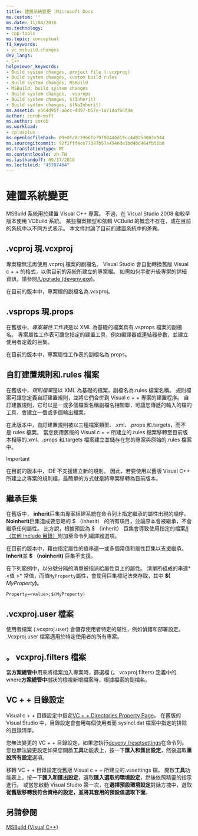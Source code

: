 ```yaml
---
title: 建置系統變更 |Microsoft Docs
ms.custom: ''
ms.date: 11/04/2016
ms.technology:
- cpp-tools
ms.topic: conceptual
f1_keywords:
- vc.msbuild.changes
dev_langs:
- C++
helpviewer_keywords:
- Build system changes, project file (.vcxprog)
- Build system changes, custom build rules
- Build system changes, MSBuild
- MSBuild, build system changes
- Build system changes, .vsprops
- Build system changes, $(Inherit)
- Build system changes, $(NoInherit)
ms.assetid: e564d95f-a6cc-4d97-b57e-1a71daf66f4a
author: corob-msft
ms.author: corob
ms.workload:
- cplusplus
ms.openlocfilehash: 09e0fc8c29b6fe79f90440d19cc4d025d002a944
ms.sourcegitcommit: 92f2fff4ce77387b57a4546de1bd4bd464fb51b6
ms.translationtype: MT
ms.contentlocale: zh-TW
ms.lasthandoff: 09/17/2018
ms.locfileid: "45707404"
---
```

# <a name="build-system-changes"></a>建置系統變更

MSBuild 系統用於建置 Visual C++ 專案。 不過，在 Visual Studio 2008 和較早版本使用 VCBuild 系統。 某些檔案類型和依賴 VCBuild 的概念不存在，或在目前的系統中以不同方式表示。 本文件討論了目前的建置系統中的差異。

## <a name="vcproj-is-now-vcxproj"></a>.vcproj 現.vcxproj

專案檔無法再使用.vcproj 檔案的副檔名。 Visual Studio 會自動轉換舊版 Visual c + + 的格式，以供目前的系統所建立的專案檔。 如需如何手動升級專案的詳細資訊，請參閱[/Upgrade (devenv.exe)](/visualstudio/ide/reference/upgrade-devenv-exe)。

在目前的版本中，專案檔的副檔名為.vcxproj。

## <a name="vsprops-is-now-props"></a>.vsprops 現.props

在舊版中，*專案屬性工作表*是以 XML 為基礎的檔案具有.vsprops 檔案的副檔名。 專案屬性工作表可讓您指定的建置工具，例如編譯器或連結器參數，並建立使用者定義的巨集。

在目前的版本中，專案屬性工作表的副檔名為.props。

## <a name="custom-build-rules-and-rules-files"></a>自訂建置規則和.rules 檔案

在舊版中，*規則檔案*是以 XML 為基礎的檔案，副檔名為.rules 檔案名稱。 規則檔案可讓您定義自訂建置規則，並將它們合併到 Visual c + + 專案的建置程序。 自訂建置規則，它可以是一或多個檔案名稱副檔名相關聯，可讓您傳遞的輸入的檔的工具，會建立一個或多個輸出檔案。

在此版本中，自訂建置規則被以三種檔案類型、.xml、.props 和.targets，而不是.rules 檔案。 當您使用舊版的 Visual c + + 所建立的.rules 檔案移轉至目前版本相等的.xml、.props 和.targets 檔案建立並儲存在您的專案與原始的.rules 檔案中。

> [!IMPORTANT]
>  在目前的版本中，IDE 不支援建立新的規則。 因此，若要使用以舊版 Visual C++ 所建立之專案的規則檔，最簡單的方式就是將專案移轉為目前版本。

## <a name="inheritance-macros"></a>繼承巨集

在舊版中， **inherit**巨集由專案組建系統在命令列上指定繼承的屬性出現的順序。 **Noinherit**巨集造成要忽略的 $ （inherit） 的所有項目，並讓原本會被繼承，不會繼承任何屬性。 比方說，根據預設為 $ （inherit） 巨集會導致使用指定的檔案[/I （其他 Include 目錄）](../build/reference/i-additional-include-directories.md)附加至命令列編譯器選項。

在目前的版本中，藉由指定屬性的值串連一或多個常值和屬性巨集以支援繼承。 **Inherit**並 **$ （noinherit)** 巨集不支援。

在下列範例中，以分號分隔的清單被指派給屬性頁上的屬性。 清單所組成的串連*\<值 >* 常值，而值`MyProperty`屬性，會使用巨集標記法來存取，其中 **$(** <em>MyProperty</em>**)**。

```
Property=<value>;$(MyProperty)
```

## <a name="vcxprojuser-files"></a>.vcxproj.user 檔案

使用者檔案 (.vcxproj.user) 會儲存使用者特定的屬性，例如偵錯和部署設定。 .Vcxproj.user 檔案適用於特定使用者的所有專案。

## <a name="vcxprojfilters-file"></a>。 vcxproj.filters 檔案

當**方案總管中**用來將檔案加入專案時，篩選檔 (。 vcxproj.filters) 定義中的 where**方案總管中**樹狀的檢視新增檔案時，根據檔案的副檔名。

## <a name="vc-directories-settings"></a>VC + + 目錄設定

Visual c + + 目錄設定中指定[VC + + Directories Property Page](../ide/vcpp-directories-property-page.md)。 在舊版的 Visual Studio 中，目錄設定會套用每個使用者而 sysincl.dat 檔案中指定的排除的目錄清單。

您無法變更的 VC + + 目錄設定，如果您執行[devenv /resetsettings](/visualstudio/ide/reference/resetsettings-devenv-exe)在命令列。 您也無法變更設定如果您開啟**工具**功能表上，按一下**匯入和匯出設定**，然後選取**重設所有設定**選項。

移轉 VC + + 目錄設定從舊版 Visual c + + 所建立的.vssettings 檔。 開啟**工具**功能表上，按一下**匯入和匯出設定**，選取**匯入選取的環境設定**，然後依照精靈的指示進行。 或當您啟動 Visual Studio 第一次，在**選擇預設環境設定**對話方塊中，選取**從舊版移轉我符合資格的設定，並將其套用的預設值選取下面**。

## <a name="see-also"></a>另請參閱

[MSBuild (Visual C++)](../build/msbuild-visual-cpp.md)